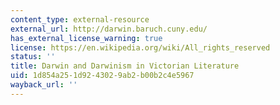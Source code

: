 ```yaml
---
content_type: external-resource
external_url: http://darwin.baruch.cuny.edu/
has_external_license_warning: true
license: https://en.wikipedia.org/wiki/All_rights_reserved
status: ''
title: Darwin and Darwinism in Victorian Literature
uid: 1d854a25-1d92-4302-9ab2-b00b2c4e5967
wayback_url: ''
---
```

